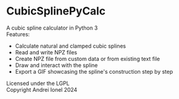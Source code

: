 # CubicSplinePyCalc
A cubic spline calculator in Python 3  
Features:  
- Calculate natural and clamped cubic splines  
- Read and write NPZ files  
- Create NPZ file from custom data or from existing text file  
- Draw and interact with the spline  
- Export a GIF showcasing the spline's construction step by step
  
Licensed under the LGPL  
Copyright Andrei Ionel 2024
